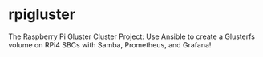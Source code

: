 # rpigluster
The Raspberry Pi Gluster Cluster Project:  Use Ansible to create a Glusterfs volume on RPi4 SBCs with Samba, Prometheus, and Grafana!

